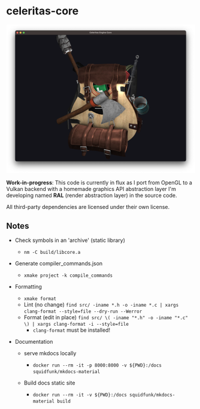 # celeritas-core

![Backpack model with lighting](examples/obj_loading/backpack_screenshot.png)


**Work-in-progress**: This code is currently in flux as I port from OpenGL to a Vulkan backend with a homemade graphics API abstraction layer I'm developing named **RAL** (render abstraction layer) in the source code.

All third-party dependencies are licensed under their own license.

## Notes

* Check symbols in an 'archive' (static library)
    * `nm -C build/libcore.a`

* Generate compiler_commands.json
    * `xmake project -k compile_commands`

* Formatting
    * `xmake format`
    * Lint (no change) `find src/ -iname *.h -o -iname *.c | xargs clang-format --style=file --dry-run --Werror`
    * Format (edit in place) `find src/ \( -iname "*.h" -o -iname "*.c" \) | xargs clang-format -i --style=file`
        * `clang-format` must be installed!
* Documentation
    * serve mkdocs locally
        * `docker run --rm -it -p 8000:8000 -v ${PWD}:/docs squidfunk/mkdocs-material`

    * Build docs static site
        * `docker run --rm -it -v ${PWD}:/docs squidfunk/mkdocs-material build`
